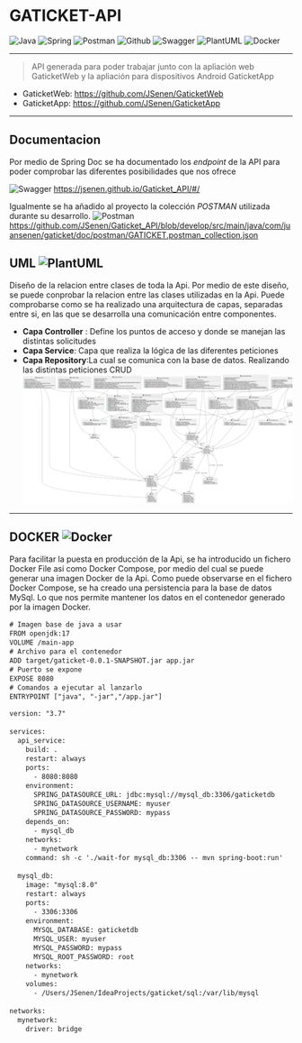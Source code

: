 # GATICKET-API

![Java](https://img.shields.io/badge/Java-red?style=for-the-badge&logo=Java&logoColor=white)
![Spring](https://img.shields.io/badge/SpringBoot-green?style=for-the-badge&logo=spring&logoColor=white)
![Postman](https://img.shields.io/badge/Postman-orange?style=for-the-badge&logo=postman&logoColor=white)
![Github](https://img.shields.io/badge/github-black?style=for-the-badge&logo=github&logoColor=white)
![Swagger](https://img.shields.io/badge/swagger-green?style=for-the-badge&logo=swagger&logoColor=black)
![PlantUML](https://img.shields.io/badge/PlantUML-orange?style=for-the-badge&logo=PlantUML&logoColor=black)
![Docker](https://img.shields.io/badge/Docker-blue?style=for-the-badge&logo=Docker&logoColor=white)

***

> API generada para poder trabajar junto con la apliación web GaticketWeb y la apliación para dispositivos Android GaticketApp
    
* GaticketWeb: https://github.com/JSenen/GaticketWeb
* GaticketApp: https://github.com/JSenen/GaticketApp

***
## Documentacion
Por medio de Spring Doc se ha documentado los *_endpoint_* de la API para poder comprobar las diferentes posibilidades
que nos ofrece

![Swagger](https://img.shields.io/badge/swagger-green?style=for-the-badge&logo=swagger&logoColor=black) https://jsenen.github.io/Gaticket_API/#/

Igualmente se ha añadido al proyecto la colección _POSTMAN_ utilizada durante su desarrollo.
![Postman](https://img.shields.io/badge/Postman-orange?style=for-the-badge&logo=postman&logoColor=white) https://github.com/JSenen/Gaticket_API/blob/develop/src/main/java/com/juansenen/gaticket/doc/postman/GATICKET.postman_collection.json

## UML ![PlantUML](https://img.shields.io/badge/PlantUML-orange?style=for-the-badge&logo=PlantUML&logoColor=black)

Diseño de la relacion entre clases de toda la Api. 
Por medio de este diseño, se puede conprobar la relacion entre las clases utilizadas en la Api.
Puede comprobarse como se ha realizado una arquitectura de capas, separadas entre si, en las que se desarrolla una comunicación
entre componentes.

* **Capa Controller** : Define los puntos de acceso y donde se manejan las distintas solicitudes
* **Capa Service**: Capa que realiza la lógica de las diferentes peticiones
* **Capa Repository**:La cual se comunica con la base de datos. Realizando las distintas peticiones CRUD
![img.png](https://github.com/JSenen/Gaticket_API/blob/develop/src/main/java/com/juansenen/gaticket/doc/uml/Uml.png)
***

## DOCKER ![Docker](https://img.shields.io/badge/Docker-blue?style=for-the-badge&logo=Docker&logoColor=white)

Para facilitar la puesta en producción de la Api, se ha introducido un fichero Docker File asi como Docker Compose, por medio del
cual se puede generar una imagen Docker de la Api. Como puede observarse en el fichero Docker Compose, se ha creado una 
persistencia para la base de datos MySql. Lo que nos permite mantener los datos en el contenedor generado por la imagen Docker.

```
# Imagen base de java a usar
FROM openjdk:17
VOLUME /main-app
# Archivo para el contenedor
ADD target/gaticket-0.0.1-SNAPSHOT.jar app.jar
# Puerto se expone
EXPOSE 8080
# Comandos a ejecutar al lanzarlo
ENTRYPOINT ["java", "-jar","/app.jar"]

```
```
version: "3.7"

services:
  api_service:
    build: .
    restart: always
    ports:
      - 8080:8080
    environment:
      SPRING_DATASOURCE_URL: jdbc:mysql://mysql_db:3306/gaticketdb
      SPRING_DATASOURCE_USERNAME: myuser
      SPRING_DATASOURCE_PASSWORD: mypass
    depends_on:
      - mysql_db
    networks:
      - mynetwork
    command: sh -c './wait-for mysql_db:3306 -- mvn spring-boot:run'

  mysql_db:
    image: "mysql:8.0"
    restart: always
    ports:
      - 3306:3306
    environment:
      MYSQL_DATABASE: gaticketdb
      MYSQL_USER: myuser
      MYSQL_PASSWORD: mypass
      MYSQL_ROOT_PASSWORD: root
    networks:
      - mynetwork
    volumes:
      - /Users/JSenen/IdeaProjects/gaticket/sql:/var/lib/mysql

networks:
  mynetwork:
    driver: bridge
```